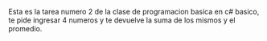 Esta es la tarea numero 2 de la clase de programacion basica en c# basico, te pide ingresar 4 numeros y te devuelve la suma de los mismos y el promedio.
